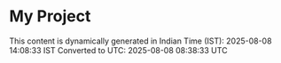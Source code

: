 # My Project

This content is dynamically generated in Indian Time (IST): 2025-08-08 14:08:33 IST
Converted to UTC: 2025-08-08 08:38:33 UTC

